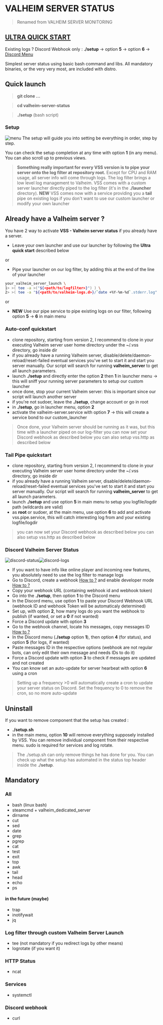 # VALHEIM SERVER STATUS
> Renamed from VALHEIM SERVER MONITORING

## [ULTRA QUICK START](#auto-conf-quickstart)
Existing logs ? Discord Webhook only : **./setup** -> option **5** -> option **6** -> [Discord Menu](#discord-valheim-server-status)

Simplest server status using basic bash command and libs.
All mandatory binaries, or the very very most,  are included with distro.

## Quick launch
>**git clone ...**

>**cd valheim-server-status**

>**./setup** (bash script)

### Setup
![menu](https://github.com/laryakan/valheim-server-status/raw/main/screenshots/vss-menu.JPG?raw=true)
The setup will guide you into setting be everything in order, step by step.

You can check the setup completion at any time with option **1** (in any menu).
You can also scroll up to previous views.

>**Something really important for every VSS version is to pipe your server onto the log filter at repository root.**
>Except for CPU and RAM usage, all server info will come through logs. The log filter brings a low level log management to Valheim.
>VSS comes with a custom server launcher directly piped to the log filter (it's in the **./launcher** directory).
**NEW** VSS comes now with a service providing you a **tail** pipe on existing logs if you don't want to use our custom launcher or modify your own launcher

## Already have a Valheim server ?
You have 2 way to activate **VSS - Valheim server status** if you already have a server.
- Leave your own launcher and use our launcher by following the **Ultra quick start** described below

or
- Pipe your launcher on our log filter, by adding this at the end of the line of your launcher

```bash
your_valheim_server_launch \
1> >( tee -a >("${<path/to/logfilter>}") ) \
2> >( tee -a "${<path/to/valheim-logs.d>}/`date +%Y-%m-%d`.stderr.log" >&2 )
```

or
- **NEW** Use our pipe service to pipe existing logs on our filter, following option **5** -> **6** in main menu

### Auto-conf quickstart
- clone repository, starting from version 2, I recommend to clone in your executing Valheim server user home directory under the ~/.vss directory, go inside dir
- if you already have a running Valheim server, disable/delete/daemon-reload/reset-failed eventual services you've set to start it and start you server manually. Our script will search for running **valheim_server** to get all launch parameters.
- launch **./setup** and directly enter the option **2** then **1** in launcher menu -> this will sniff your running server parameters to setup our custom launcher
- once done, stop your current Valheim server: this is important since our script will launch another server
- if you're not sudoer, leave the **./setup**, change account or go in root
- in **./setup**, go in launcher menu, option **2**
- activate the valheim-server.service with option **7** -> this will create a service bond to our custom_launcher
> Once done, your Valheim server should be running as it was, but this time with a launcher piped on our log-filter
> you can now set your Discord webhook as described below
> you can also setup vss.http as described below

### Tail Pipe quickstart
- clone repository, starting from version 2, I recommend to clone in your executing Valheim server user home directory under the ~/.vss directory, go inside dir
- if you already have a running Valheim server, disable/delete/daemon-reload/reset-failed eventual services you've set to start it and start you server manually. Our script will search for running **valheim_server** to get all launch parameters.
- launch **./setup** and use option **5** in main menu to setup you logfile/logdir path (wildcards are valid)
- as **root** or sudoer, at the main menu, use option **6** to add and activate vss.pipe.service, this will catch interesting log from and your existing logfile/logdir
> you can now set your Discord webhook as described below
> you can also setup vss.http as described below


### Discord Valheim Server Status
![discord-status](https://github.com/laryakan/valheim-server-status/raw/main/screenshots/vss-discord-status.JPG?raw=true)![discord-logs](https://github.com/laryakan/valheim-server-status/raw/main/screenshots/vss-discord-logs.JPG?raw=true)
- If you want to have info like online player and incoming new features, you absolutely need to use the log filter to manage logs
- Go to Discord, create a webhook [How to ?](https://help.dashe.io/en/articles/2521940-how-to-create-a-discord-webhook-url) and enable developer mode [How to ?](https://www.followchain.org/copy-message-id-discord/)
- Copy your webhook URL (containing webhook id and webhook token)
- Go into the **./setup**, then option **1** to the Discord menu
- In the Discord menu, use option **1** to paste your Discord Webhook URL (webhook ID and webhook Token will be automaticaly determined)
- Set up, with option **2**, how many logs do you want the webhook to publish (if wanted, or set a **0** if not wanted)
- Force a Discord update with option **3**
- Go to the webhook channel, locate his messages, copy messages ID [How to ?](https://www.followchain.org/copy-message-id-discord/)
- In the Discord menu (**./setup** option **1**), then option **4** (for status), and option **5** (for logs, if wanted)
- Paste messages ID in the respective options (webhook are not regular bots, can only edit their own message and needs IDs to do it)
- Force a Discord update with option **3** to check if messages are updated and not created
- You can know set an auto-update for server hearbeat with option **6** using a cron
> Setting up a frequency >0 will automatically create a cron to update your server status on Discord. Set the frequency to 0 to remove the cron, so no more auto-update


## Uninstall
If you want to remove component that the setup has created :
- **./setup.sh**
- in the main menu, option **10** will remove everything supposely installed by VSS. You can remove individual component from their respective menu. sudo is required for services and log rotate.
>The ./setup.sh can only remove things he has done for you. You can check up what the setup has automated in the status top header inside the **./setup**.

## Mandatory
### All
- bash (linux bash)
- steamcmd + valheim_dedicated_server
- dirname
- cut
- sed
- date
- grep
- pgrep
- cat
- test
- exit
- top
- awk
- tail
- head
- echo
- ps
#### in the future (maybe)
- trap 
- inotifywait
- jq

### Log filter through custom Valheim Server Launch
- tee (not mandatory if you redirect logs by other means)
- logrotate (if you want it)

### HTTP Status
- ncat

### Services
- systemctl

### Discord webhook
- curl

